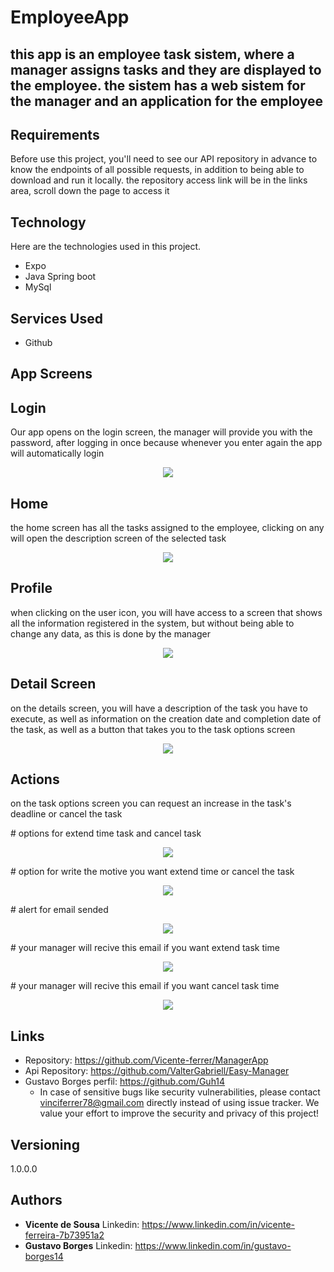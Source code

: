 # EmployeeApp



<h2>this app is an employee task sistem, where a manager assigns tasks and they are displayed to the employee. the sistem has a web sistem for the manager and an application for the employee<h2> 

## Requirements

Before use this project, you'll need to see our API repository in advance to know the endpoints of all possible requests, in addition to being able to download and run it locally. the repository access link will be in the links area, scroll down the page to access it


## Technology 

Here are the technologies used in this project.

* Expo 
* Java Spring boot 
* MySql

## Services Used

* Github

## App Screens

## Login

Our app opens on the login screen, the manager will provide you with the password, after logging in once because whenever you enter again the app will automatically login

<p align="center">
  <img src="https://github.com/Vicente-ferrer/EmployeeApp/blob/master/src/assets/Images/README/2.png">
</p>

## Home

the home screen has all the tasks assigned to the employee, clicking on any will open the description screen of the selected task

<p align="center">
  <img src="https://github.com/Vicente-ferrer/EmployeeApp/blob/master/src/assets/Images/README/5.png">
  
</p>

## Profile

when clicking on the user icon, you will have access to a screen that shows all the information registered in the system, but without being able to change any data, as this is done by the manager

<p align="center">
  <img src="https://github.com/Vicente-ferrer/EmployeeApp/blob/master/src/assets/Images/README/7.png">
  
</p>

## Detail Screen

on the details screen, you will have a description of the task you have to execute, as well as information on the creation date and completion date of the task, as well as a button that takes you to the task options screen

<p align="center">
  <img src="https://github.com/Vicente-ferrer/EmployeeApp/blob/master/src/assets/Images/README/8.png">
  
</p>

## Actions

on the task options screen you can request an increase in the task's deadline or cancel the task

  <p># options for extend time task and cancel task<p>
<p align="center">
  <img src="https://github.com/Vicente-ferrer/EmployeeApp/blob/master/src/assets/Images/README/1.png">
</p>
  <p># option for write the motive you want extend time or cancel the task<p>
<p align="center">
  <img src="https://github.com/Vicente-ferrer/EmployeeApp/blob/master/src/assets/Images/README/6.png">
</p>
  <p># alert for email sended<p>
  <p align="center">
  <img src="https://github.com/Vicente-ferrer/EmployeeApp/blob/master/src/assets/Images/README/9.png">
</p>
  <p># your manager will recive this email if you want extend task time<p>
  <p align="center">
  <img src="https://github.com/Vicente-ferrer/EmployeeApp/blob/master/src/assets/Images/README/3.png">
</p>
  <p># your manager will recive this email if you want cancel task time<p>
  <p align="center">
  <img src="https://github.com/Vicente-ferrer/EmployeeApp/blob/master/src/assets/Images/README/4.png">
</p>
  
  
  
  
  
  
## Links
  - Repository: https://github.com/Vicente-ferrer/ManagerApp
  - Api Repository: https://github.com/ValterGabriell/Easy-Manager
  - Gustavo Borges perfil: https://github.com/Guh14
    - In case of sensitive bugs like security vulnerabilities, please contact
      vinciferrer78@gmail.com directly instead of using issue tracker. We value your effort
      to improve the security and privacy of this project!

  ## Versioning

  1.0.0.0


  ## Authors

  * **Vicente de Sousa**
  Linkedin: https://www.linkedin.com/in/vicente-ferreira-7b73951a2
  * **Gustavo Borges** 
  Linkedin: https://www.linkedin.com/in/gustavo-borges14
